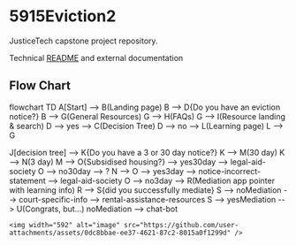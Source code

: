 # 5915Eviction2
JusticeTech capstone project repository. 

Technical [README](./docs/TechDetailsHome.md) and external documentation

## Flow Chart

flowchart TD
    A[Start] --> B(Landing page)
    B --> D{Do you have an eviction notice?}
    B --> G(General Resources)
    G --> H(FAQs)
    G --> I(Resource landing & search)
    D --> yes --> C(Decision Tree)
    D --> no --> L(Learning page)
    L --> G
    
J[decision tree] --> K{Do you have a 3 or 30 day notice?}
    K --> M(30 day) 
    K --> N(3 day) 
    M --> O{Subsidised housing?} --> yes30day --> legal-aid-society
    O --> no30day --> ?
    N --> O --> yes3day --> notice-incorrect-statement --> legal-aid-society
    O --> no3day --> R(Mediation app pointer with learning info)
    R --> S{did you successfully mediate}
    S --> noMediation --> court-specific-info --> rental-assistance-resources
    S --> yesMediation --> U(Congrats, but...)
    noMediation --> chat-bot

    <img width="592" alt="image" src="https://github.com/user-attachments/assets/0dc8bbae-ee37-4621-87c2-8015a0f1299d" />

